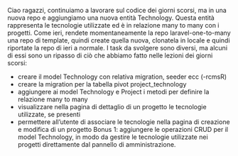 Ciao ragazzi,
continuiamo a lavorare sul codice dei giorni scorsi, ma in una nuova repo e aggiungiamo una nuova entità Technology. Questa entità rappresenta le tecnologie utilizzate ed è in relazione many to many con i progetti.
Come ieri, rendete momentaneamente la repo laravel-one-to-many una repo di template, quindi create quella nuova, clonatela in locale e quindi riportate la repo di ieri a normale.
I task da svolgere sono diversi, ma alcuni di essi sono un ripasso di ciò che abbiamo fatto nelle lezioni dei giorni scorsi:

-   creare il model Technology con relativa migration, seeder ecc (-rcmsR)
-   creare la migration per la tabella pivot project_technology
-   aggiungere ai model Technology e Project i metodi per definire la relazione many to many
-   visualizzare nella pagina di dettaglio di un progetto le tecnologie utilizzate, se presenti
-   permettere all’utente di associare le tecnologie nella pagina di creazione e modifica di un progetto
    Bonus 1:
    aggiungere le operazioni CRUD per il model Technology, in modo da gestire le tecnologie utilizzate nei progetti direttamente dal pannello di amministrazione.

